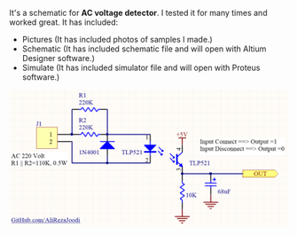 It's a schematic for **AC voltage detector**. I tested it for many times and worked great. It has included:
- Pictures (It has included photos of samples I made.)
- Schematic (It has included schematic file and will open with Altium Designer software.)
- Simulate (It has included simulator file and will open with Proteus software.)


![This is an image](https://github.com/AliRezaJoodi/Electronic-Modules/blob/main/Detector_AC%20Voltage%20Detector/Schematic/V1.0.png?raw=true)
